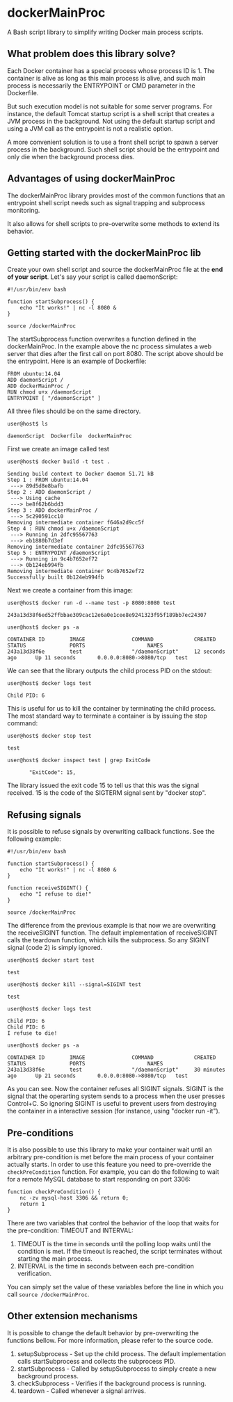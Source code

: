 # dockerMainProc

A Bash script library to simplify writing Docker main process scripts.

## What problem does this library solve?

Each Docker container has a special process whose process ID is 1. The container is alive as long as this main process is alive, and such main process is necessarily the ENTRYPOINT or CMD parameter in the Dockerfile.

But such execution model is not suitable for some server programs. For instance, the default Tomcat startup script is a shell script that creates a JVM process in the background. Not using the default startup script and using a JVM call as the entrypoint is not a realistic option.

A more convenient solution is to use a front shell script to spawn a server process in the background. Such shell script should be the entrypoint and only die when the background process dies.

## Advantages of using dockerMainProc

The dockerMainProc library provides most of the common functions that an entrypoint shell script needs such as signal trapping and subprocess monitoring.

It also allows for shell scripts to pre-overwrite some methods to extend its behavior.

## Getting started with the dockerMainProc lib

Create your own shell script and source the dockerMainProc file at the **end of your script**. Let's say your script is called daemonScript:

```shell
#!/usr/bin/env bash

function startSubprocess() {
    echo "It works!" | nc -l 8080 &
}

source /dockerMainProc
```

The startSubprocess function overwrites a function defined in the dockerMainProc. In the example above the nc process simulates a web server that dies after the first call on port 8080. The script above should be the entrypoint. Here is an example of Dockerfile:

```
FROM ubuntu:14.04
ADD daemonScript /
ADD dockerMainProc /
RUN chmod u+x /daemonScript
ENTRYPOINT [ "/daemonScript" ]
```

All three files should be on the same directory.

```shell
user@host$ ls

daemonScript  Dockerfile  dockerMainProc
```
First we create an image called test

```shell
user@host$ docker build -t test .

Sending build context to Docker daemon 51.71 kB
Step 1 : FROM ubuntu:14.04
 ---> 89d5d8e8bafb
Step 2 : ADD daemonScript /
 ---> Using cache
 ---> be8f62b6bdd3
Step 3 : ADD dockerMainProc /
 ---> 5c290591cc10
Removing intermediate container f646a2d9cc5f
Step 4 : RUN chmod u+x /daemonScript
 ---> Running in 2dfc95567763
 ---> eb1880b7d3ef
Removing intermediate container 2dfc95567763
Step 5 : ENTRYPOINT /daemonScript
 ---> Running in 9c4b7652ef72
 ---> 0b124eb994fb
Removing intermediate container 9c4b7652ef72
Successfully built 0b124eb994fb
```

Next we create a container from this image:

```shell
user@host$ docker run -d --name test -p 8080:8080 test

243a13d38f6ed52ffbbae309cac12e6a0e1cee8e9241323f95f189bb7ec24307

user@host$ docker ps -a

CONTAINER ID        IMAGE               COMMAND             CREATED             STATUS              PORTS                    NAMES
243a13d38f6e        test                "/daemonScript"     12 seconds ago      Up 11 seconds       0.0.0.0:8080->8080/tcp   test
```

We can see that the library outputs the child process PID on the stdout:

```shell
user@host$ docker logs test

Child PID: 6
```

This is useful for us to kill the container by terminating the child process. The most standard way to terminate a container is by issuing the stop command:

```shell
user@host$ docker stop test

test

user@host$ docker inspect test | grep ExitCode

       "ExitCode": 15,
```

The library issued the exit code 15 to tell us that this was the signal received. 15 is the code of the SIGTERM signal sent by "docker stop".

## Refusing signals

It is possible to refuse signals by overwriting callback functions. See the following example:

```shell
#!/usr/bin/env bash

function startSubprocess() {
    echo "It works!" | nc -l 8080 &
}

function receiveSIGINT() {
    echo "I refuse to die!"
}

source /dockerMainProc
```

The difference from the previous example is that now we are overwriting the receiveSIGINT function. The default implementation of receiveSIGINT calls the teardown function, which kills the subprocess. So any SIGINT signal (code 2) is simply ignored.

```shell
user@host$ docker start test

test

user@host$ docker kill --signal=SIGINT test

test

user@host$ docker logs test

Child PID: 6
Child PID: 6
I refuse to die!

user@host$ docker ps -a

CONTAINER ID        IMAGE               COMMAND             CREATED             STATUS              PORTS                    NAMES
243a13d38f6e        test                "/daemonScript"     30 minutes ago      Up 21 seconds       0.0.0.0:8080->8080/tcp   test
```

As you can see. Now the container refuses all SIGINT signals. SIGINT is the signal that the operarting system sends to a process when the user presses Control+C. So ignoring SIGINT is useful to prevent users from destroying the container in a interactive session (for instance, using "docker run -it").

## Pre-conditions

It is also possible to use this library to make your container wait until an arbitrary pre-condition is met before the main process of your container actually starts. In order to use this feature you need to pre-override the `checkPreCondition` function. For example, you can do the following to wait for a remote MySQL database to start responding on port 3306:

```shell
function checkPreCondition() {
    nc -zv mysql-host 3306 && return 0;
    return 1
}
```

There are two variables that control the behavior of the loop that waits for the pre-condition: TIMEOUT and INTERVAL:

1. TIMEOUT is the time in seconds until the polling loop waits until the condition is met. If the timeout is reached, the script terminates without starting the main process.
2. INTERVAL is the time in seconds between each pre-condition verification.

You can simply set the value of these variables before the line in which you call `source /dockerMainProc`. 

## Other extension mechanisms

It is possible to change the default behavior by pre-overwriting the functions bellow. For more information, please refer to the source code.

1. setupSubprocess - Set up the child process. The default implementation calls startSubprocess and collects the subprocess PID.
2. startSubprocess - Called by setupSubprocess to simply create a new background process.
2. checkSubprocess - Verifies if the background process is running.
3. teardown - Called whenever a signal arrives.
